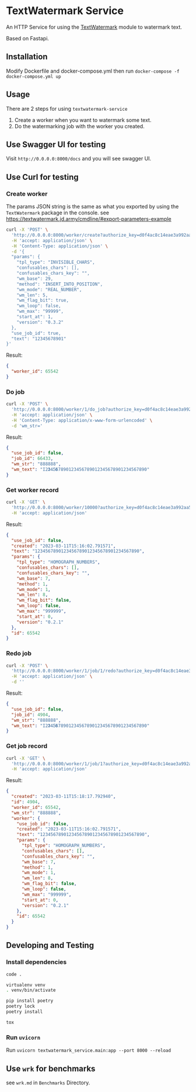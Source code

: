 
# TextWatermark Service

An HTTP Service for using the [TextWatermark](https://github.com/JDArmy/TextWatermark) module to watermark text.

Based on Fastapi.

## Installation

Modify Dockerfile and docker-compose.yml then run
`docker-compose -f docker-compose.yml up`

## Usage

There are 2 steps for using `textwatermark-service`

1. Create a worker when you want to watermark some text.
2. Do the watermarking job with the worker you created.

## Use Swagger UI for testing

Visit `http://0.0.0.0:8000/docs` and you will see swagger UI.

## Use Curl for testing

### Create worker

The params JSON string is the same as what you exported by using the `TextWatermark` package in the console. see <https://textwatermark.jd.army/cmdline/#export-parameters-example>

```sh
curl -X 'POST' \
  'http://0.0.0.0:8000/worker/create?authorize_key=d0f4ac8c14eae3a992aa574a55099e4f' \
  -H 'accept: application/json' \
  -H 'Content-Type: application/json' \
  -d '{
  "params": {
    "tpl_type": "INVISIBLE_CHARS",
    "confusables_chars": [],
    "confusables_chars_key": "",
    "wm_base": 29,
    "method": "INSERT_INTO_POSITION",
    "wm_mode": "REAL_NUMBER",
    "wm_len": 5,
    "wm_flag_bit": true,
    "wm_loop": false,
    "wm_max": "99999",
    "start_at": 1,
    "version": "0.3.2"
  },
  "use_job_id": true,
  "text": "12345678901"
}'
```

Result:

```json
{
  "worker_id": 65542
}
```

### Do job

```sh
curl -X 'POST' \
  'http://0.0.0.0:8000/worker/1/do_job?authorize_key=d0f4ac8c14eae3a992aa574a55099e4f' \
  -H 'accept: application/json' \
  -H 'Content-Type: application/x-www-form-urlencoded' \
  -d 'wm_str='
```

Result:

```json
{
  "use_job_id": false,
  "job_id": 66433,
  "wm_str": "888888",
  "wm_text": "Ӏ2𝟑𝟺Ƽ𝟔𝟩890123456789012345678901234567890"
}
```

### Get worker record

```sh
curl -X 'GET' \
  'http://0.0.0.0:8000/worker/10000?authorize_key=d0f4ac8c14eae3a992aa574a55099e4f' \
  -H 'accept: application/json'
```

Result:

```json
{
  "use_job_id": false,
  "created": "2023-03-11T15:16:02.791571",
  "text": "1234567890123456789012345678901234567890",
  "params": {
    "tpl_type": "HOMOGRAPH_NUMBERS",
    "confusables_chars": [],
    "confusables_chars_key": "",
    "wm_base": 7,
    "method": 1,
    "wm_mode": 1,
    "wm_len": 8,
    "wm_flag_bit": false,
    "wm_loop": false,
    "wm_max": "999999",
    "start_at": 0,
    "version": "0.2.1"
  },
  "id": 65542
}
```

### Redo job

```sh
curl -X 'POST' \
  'http://0.0.0.0:8000/worker/1/job/1/redo?authorize_key=d0f4ac8c14eae3a992aa574a55099e4f' \
  -H 'accept: application/json' \
  -d ''
```

Result:

```json
{
  "use_job_id": false,
  "job_id": 4904,
  "wm_str": "888888",
  "wm_text": "Ӏ2𝟑𝟺Ƽ𝟔𝟩890123456789012345678901234567890"
}
```

### Get job record

```sh
curl -X 'GET' \
  'http://0.0.0.0:8000/worker/1/job/1?authorize_key=d0f4ac8c14eae3a992aa574a55099e4f' \
  -H 'accept: application/json'
```

Result:

```json
{
  "created": "2023-03-11T15:18:17.792940",
  "id": 4904,
  "worker_id": 65542,
  "wm_str": "888888",
  "worker": {
    "use_job_id": false,
    "created": "2023-03-11T15:16:02.791571",
    "text": "1234567890123456789012345678901234567890",
    "params": {
      "tpl_type": "HOMOGRAPH_NUMBERS",
      "confusables_chars": [],
      "confusables_chars_key": "",
      "wm_base": 7,
      "method": 1,
      "wm_mode": 1,
      "wm_len": 8,
      "wm_flag_bit": false,
      "wm_loop": false,
      "wm_max": "999999",
      "start_at": 0,
      "version": "0.2.1"
    },
    "id": 65542
  }
}
```

## Developing and Testing

### Install dependencies

```bash
code .

virtualenv venv
. venv/bin/activate

pip install poetry
poetry lock
poetry install

tox
```

### Run `uvicorn`

Run `uvicorn textwatermark_service.main:app --port 8000 --reload`

## Use `wrk` for benchmarks

see `wrk.md` in `Benchmarks` Directory.
